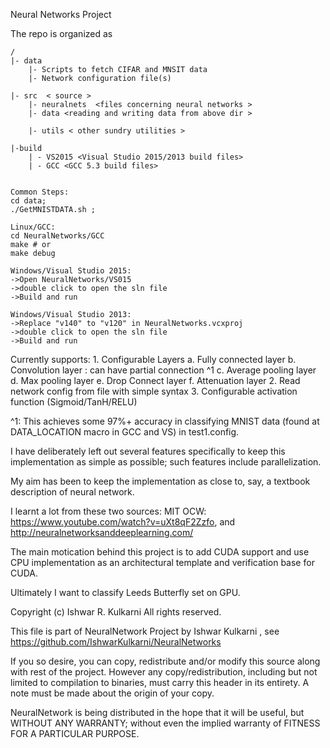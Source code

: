 
Neural Networks Project

The repo is organized as 

	/
	|- data
	    |- Scripts to fetch CIFAR and MNSIT data
		|- Network configuration file(s)

	|- src  < source >
		|- neuralnets  <files concerning neural networks >
	    |- data <reading and writing data from above dir >
	    
		|- utils < other sundry utilities >

	|-build
		| - VS2015 <Visual Studio 2015/2013 build files>
		| - GCC <GCC 5.3 build files>


    Common Steps:
    cd data;
    ./GetMNISTDATA.sh ;
		
    Linux/GCC: 
    cd NeuralNetworks/GCC 
    make # or
    make debug

    Windows/Visual Studio 2015:
    ->Open NeuralNetworks/VS015
    ->double click to open the sln file
    ->Build and run 
    
    Windows/Visual Studio 2013:
    ->Replace "v140" to "v120" in NeuralNetworks.vcxproj
    ->double click to open the sln file
    ->Build and run 
    
		
Currently supports:
	1. Configurable Layers 
	 	a. Fully connected layer
		b. Convolution layer : can have partial connection ^1
		c. Average pooling layer
		d. Max pooling layer
        e. Drop Connect layer
        f. Attenuation layer
	2. Read network config from file with simple syntax
	3. Configurable activation function (Sigmoid/TanH/RELU)
    
^1: 
This achieves some 97%+ accuracy in classifying MNIST data (found at DATA_LOCATION macro in GCC and VS) in test1.config.

I have deliberately left out several features specifically to keep this implementation as simple as possible; such features include parallelization.

My aim has been to keep the implementation as close to, say, a textbook description of neural network.

I learnt a lot from these two sources: MIT OCW: https://www.youtube.com/watch?v=uXt8qF2Zzfo, and http://neuralnetworksanddeeplearning.com/ 

The main motication behind this project is to add CUDA support and use CPU implementation as an architectural template and verification base for CUDA.

Ultimately I want to classify Leeds Butterfly set on GPU. 

Copyright (c) Ishwar R. Kulkarni
All rights reserved.

This file is part of NeuralNetwork Project by 
Ishwar Kulkarni , see https://github.com/IshwarKulkarni/NeuralNetworks

If you so desire, you can copy, redistribute and/or modify this source 
along with  rest of the project. However any copy/redistribution, 
including but not limited to compilation to binaries, must carry 
this header in its entirety. A note must be made about the origin
of your copy.

NeuralNetwork is being distributed in the hope that it will be useful,
but WITHOUT ANY WARRANTY; without even the implied warranty of
FITNESS FOR A PARTICULAR PURPOSE.
